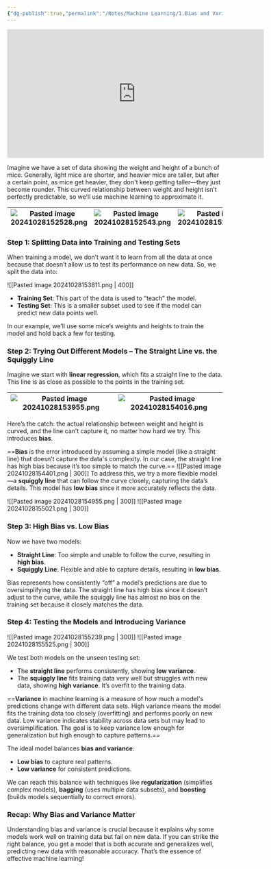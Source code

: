 ```yaml
---
{"dg-publish":true,"permalink":"/Notes/Machine Learning/1.Bias and Variance/","created":"2024-10-28T15:19:10.487+05:30"}
---
```




<iframe width="600" height="300" src="https://www.youtube.com/embed/EuBBz3bI-aA?si=actICBbCtO4cQnvu" title="YouTube video player" frameborder="0" allow="accelerometer; autoplay; clipboard-write; encrypted-media; gyroscope; picture-in-picture; web-share" referrerpolicy="strict-origin-when-cross-origin" allowfullscreen></iframe>


Imagine we have a set of data showing the weight and height of a bunch of mice. Generally, light mice are shorter, and heavier mice are taller, but after a certain point, as mice get heavier, they don't keep getting taller—they just become rounder. This curved relationship between weight and height isn’t perfectly predictable, so we’ll use machine learning to approximate it.


| ![Pasted image 20241028152528.png](/img/user/Notes/attachments/Pasted%20image%2020241028152528.png) | ![Pasted image 20241028152543.png](/img/user/Notes/attachments/Pasted%20image%2020241028152543.png) | ![Pasted image 20241028152610.png](/img/user/Notes/attachments/Pasted%20image%2020241028152610.png) |
| ------------------------------------ | ------------------------------------ | ------------------------------------ |

### Step 1: Splitting Data into Training and Testing Sets

When training a model, we don’t want it to learn from all the data at once because that doesn’t allow us to test its performance on new data. So, we split the data into:

![[Pasted image 20241028153811.png \| 400]]  

- **Training Set**: This part of the data is used to “teach” the model.
- **Testing Set**: This is a smaller subset used to see if the model can predict new data points well.

In our example, we’ll use some mice’s weights and heights to train the model and hold back a few for testing.

### Step 2: Trying Out Different Models – The Straight Line vs. the Squiggly Line

Imagine we start with **linear regression**, which fits a straight line to the data. This line is as close as possible to the points in the training set.

| ![Pasted image 20241028153955.png](/img/user/Notes/attachments/Pasted%20image%2020241028153955.png) | ![Pasted image 20241028154016.png](/img/user/Notes/attachments/Pasted%20image%2020241028154016.png) |
| ------------------------------------ | ------------------------------------ |

Here’s the catch: the actual relationship between weight and height is curved, and the line can’t capture it, no matter how hard we try. This introduces **bias**.

==**Bias** is the error introduced by assuming a simple model (like a straight line) that doesn’t capture the data's complexity. In our case, the straight line has high bias because it’s too simple to match the curve.==
![[Pasted image 20241028154401.png \| 300]]
To address this, we try a more flexible model—a **squiggly line** that can follow the curve closely, capturing the data’s details. This model has **low bias** since it more accurately reflects the data.

![[Pasted image 20241028154955.png \| 300]] ![[Pasted image 20241028155021.png \| 300]]

### Step 3: High Bias vs. Low Bias 

Now we have two models:
- **Straight Line**: Too simple and unable to follow the curve, resulting in **high bias**.
- **Squiggly Line**: Flexible and able to capture details, resulting in **low bias**.

Bias represents how consistently “off” a model’s predictions are due to oversimplifying the data. The straight line has high bias since it doesn’t adjust to the curve, while the squiggly line has almost no bias on the training set because it closely matches the data.

### Step 4: Testing the Models and Introducing Variance

![[Pasted image 20241028155239.png \| 300]] ![[Pasted image 20241028155525.png \| 300]]


We test both models on the unseen testing set:
- The **straight line** performs consistently, showing **low variance**.
- The **squiggly line** fits training data very well but struggles with new data, showing **high variance**. It’s overfit to the training data.

==**Variance** in machine learning is a measure of how much a model's predictions change with different data sets. High variance means the model fits the training data too closely (overfitting) and performs poorly on new data. Low variance indicates stability across data sets but may lead to oversimplification. The goal is to keep variance low enough for generalization but high enough to capture patterns.==

The ideal model balances **bias and variance**:
- **Low bias** to capture real patterns.
- **Low variance** for consistent predictions.

We can reach this balance with techniques like **regularization** (simplifies complex models), **bagging** (uses multiple data subsets), and **boosting** (builds models sequentially to correct errors).
### Recap: Why Bias and Variance Matter

Understanding bias and variance is crucial because it explains why some models work well on training data but fail on new data. If you can strike the right balance, you get a model that is both accurate and generalizes well, predicting new data with reasonable accuracy. That’s the essence of effective machine learning!